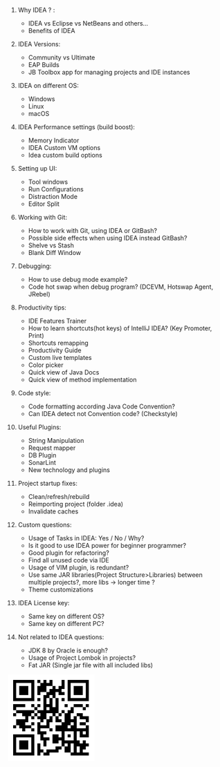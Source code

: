 01. Why IDEA ? :
    - IDEA vs Eclipse vs NetBeans and others...
    - Benefits of IDEA

02. IDEA Versions:
    - Community vs Ultimate
    - EAP Builds
    - JB Toolbox app for managing projects and IDE instances

03. IDEA on different OS:
    - Windows
    - Linux
    - macOS
    
04. IDEA Performance settings (build boost):
    - Memory Indicator
    - IDEA Custom VM options
    - Idea custom build options

05. Setting up UI:
    - Tool windows
    - Run Configurations
    - Distraction Mode
    - Editor Split

06. Working with Git:
    - How to work with Git, using IDEA or GitBash?
    - Possible side effects when using IDEA instead GitBash?
    - Shelve vs Stash
    - Blank Diff Window

07. Debugging:
    - How to use debug mode example?
    - Code hot swap when debug program? (DCEVM, Hotswap Agent, JRebel)

08. Productivity tips:
    - IDE Features Trainer
    - How to learn shortcuts(hot keys) of IntelliJ IDEA? (Key Promoter, Print)
    - Shortcuts remapping
    - Productivity Guide
    - Custom live templates
    - Color picker
    - Quick view of Java Docs
    - Quick view of method implementation

09. Code style:
    - Code formatting according Java Code Convention?
    - Can IDEA detect not Convention code? (Checkstyle)

10. Useful Plugins:
    - String Manipulation
    - Request mapper 
    - DB Plugin
    - SonarLint 
    - New technology and plugins

11. Project startup fixes:
    - Clean/refresh/rebuild
    - Reimporting project (folder .idea)
    - Invalidate caches

12. Custom questions:
    - Usage of Tasks in IDEA: Yes / No / Why?
    - Is it good to use IDEA power for beginner programmer?
    - Good plugin for refactoring?
    - Find all unused code via IDE
    - Usage of VIM plugin, is redundant?
    - Use same JAR libraries(Project Structure>Libraries) between multiple projects?, more libs -> longer time ? 
    - Theme customizations

13. IDEA License key:
    - Same key on different OS?
    - Same key on different PC?

14. Not related to IDEA questions:
    - JDK 8 by Oracle is enough?
    - Usage of Project Lombok in projects?
    - Fat JAR (Single jar file with all included libs)

![qr code link](https://raw.githubusercontent.com/vrudas/idea-spdu/master/qrcode.png "Link to file")